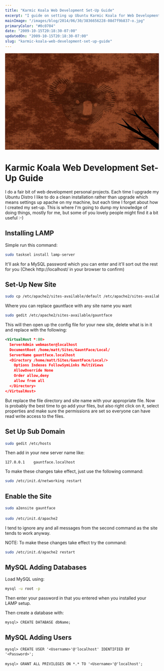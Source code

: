 ```yaml
---
title: "Karmic Koala Web Development Set-Up Guide"
excerpt: "I guide on setting up Ubuntu Karmic Koala for Web Development"
mainImage: "/images/blog/2014/06/30/3836656228-08d7f9b837-o.jpg"
primaryColor: "#0c0704"
date: "2009-10-15T20:18:30-07:00"
updatedOn: "2009-10-15T20:18:30-07:00"
slug: "karmic-koala-web-development-set-up-guide"
---
```

![Key art for blog post "Karmic Koala Web Development Set-Up Guide "](/images/blog/2014/06/30/3836656228-08d7f9b837-o.jpg)

# Karmic Koala Web Development Set-Up Guide

I do a fair bit of web development personal projects. Each time I upgrade my Ubuntu Distro I like to do a clean installation rather than upgrade which means settings up apache on my machine, but each time I forget about how I created my set-up. This is where I'm going to dump my knowledge of doing things, mostly for me, but some of you lovely people might find it a bit useful :-)

## Installing LAMP

Simple run this command:

```bash
sudo tasksel install lamp-server
```

It'll ask for a MySQL password which you can enter and it'll sort out the rest for you (Check http://localhost/ in your browser to confirm)

## Set-Up New Site

```bash
sudo cp /etc/apache2/sites-available/default /etc/apache2/sites-available/gauntface
```

Where you can replace gauntface with any site name you want

```bash
sudo gedit /etc/apache2/sites-available/gauntface
```

This will then open up the config file for your new site, delete what is in it and replace with the following:

```xml
<VirtualHost *:80>
  ServerAdmin webmaster@localhost
  DocumentRoot /home/matt/Sites/GauntFace/Local/
  ServerName gauntface.localhost
  <Directory /home/matt/Sites/GauntFace/Local/>
    Options Indexes FollowSymLinks MultiViews
    AllowOverride None
    Order allow,deny
    allow from all
  </Directory>
</VirtualHost>
```

But replace the file directory and site name with your appropriate file. Now is probably the best time to go add your files, but also right click on it, select properties and make sure the permissions are set so everyone can have read write access to the files.

## Set Up Sub Domain

```bash
sudo gedit /etc/hosts
```

Then add in your new server name like:

```
127.0.0.1    gauntface.localhost
```

To make these changes take effect, just use the following command:

```bash
sudo /etc/init.d/networking restart
```

## Enable the Site

```bash
sudo a2ensite gauntface

sudo /etc/init.d/apache2
```

I tend to ignore any and all messages from the second command as the site tends to work anyway.

NOTE: To make these changes take effect try the command:

```bash
sudo /etc/init.d/apache2 restart
```

## MySQL Adding Databases

Load MySQL using:

```bash
mysql -u root -p
```

Then enter your password in that you entered when you installed your LAMP setup.

Then create a database with:

```
mysql> CREATE DATABASE dbName;
```

## MySQL Adding Users

```
mysql> CREATE USER '<Username>'@'localhost' IDENTIFIED BY '<Password>';

mysql> GRANT ALL PRIVILEGES ON *.* TO '<Username>'@'localhost';
```